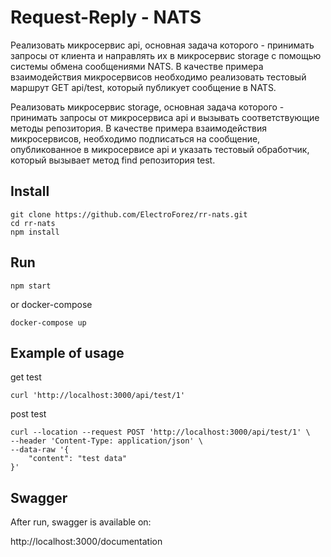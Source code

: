 # Request-Reply - NATS
Реализовать микросервис api, основная задача которого - принимать запросы от клиента и направлять их в микросервис storage с помощью системы обмена сообщениями NATS. В качестве примера взаимодействия микросервисов необходимо реализовать тестовый маршрут GET api/test, который публикует сообщение в NATS.

Реализовать микросервис storage, основная задача которого - принимать запросы от микросервиса api и вызывать соответствующие методы репозитория. В качестве примера взаимодействия микросервисов, необходимо подписаться на сообщение, опубликованное в микросервисе api и указать тестовый обработчик, который вызывает метод find репозитория test.

## Install
````
git clone https://github.com/ElectroForez/rr-nats.git
cd rr-nats
npm install
````

## Run

````
npm start
````
or docker-compose
```
docker-compose up
```

## Example of usage
get test
```
curl 'http://localhost:3000/api/test/1'
```

post test
````
curl --location --request POST 'http://localhost:3000/api/test/1' \
--header 'Content-Type: application/json' \
--data-raw '{
    "content": "test data"
}'
````

## Swagger
After run, swagger is available on:

http://localhost:3000/documentation

